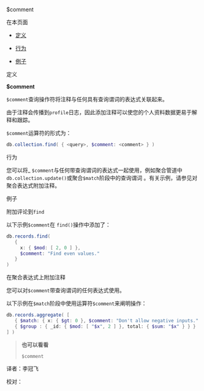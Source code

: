  [ ]()$comment

[]()

在本页面

*   [定义](definition)

*   [行为](behavior)

*   [例子](example)

 <span id="definition">定义</span>

**$comment**

`$comment`查询操作符将注释与任何具有查询谓词的表达式关联起来。

由于注释会传播到`profile`日志，因此添加注释可以使您的个人资料数据更易于解释和跟踪。

`$comment`运算符的形式为：

```powershell
db.collection.find( { <query>, $comment: <comment> } )
```

 <span id="behavior">行为</span>

您可以将_ `$comment`与任何带查询谓词的表达式一起使用，例如聚合管道中`db.collection.update()`或聚合`$match`阶段中的查询谓词 。有关示例，请参见对聚合表达式附加注释。

 <span id="example">例子</span>

 附加评论到`find`

以下示例`$comment`在 `find()`操作中添加了：

```powershell
db.records.find(
   {
     x: { $mod: [ 2, 0 ] },
     $comment: "Find even values."
   }
)
```

 在聚合表达式上附加注释

您可以对`$comment`带查询谓词的任何表达式使用。

以下示例在`$match`阶段中使用运算符`$comment`来阐明操作：

```powershell
db.records.aggregate( [
   { $match: { x: { $gt: 0 }, $comment: "Don't allow negative inputs." } },
   { $group : { _id: { $mod: [ "$x", 2 ] }, total: { $sum: "$x" } } }
] )
```

> **也可以看看**
>
> `$comment`



译者：李冠飞

校对：